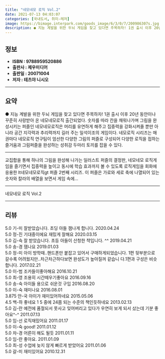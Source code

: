 ```yaml
---
title: "네모네모 로직 Vol.2"
date: 2021-07-13 04:03:07
categories: [국내도서, 취미-레저]
image: https://bimage.interpark.com/goods_image/6/3/0/7/200986307s.jpg
description: ● 지능 계발을 위한 두뇌 게임을 찾고 있다면 주목하자! 1권 출시 이후 20년 동안이나 꾸준히 사랑받아 온 네모네모로직 출간되었다. 숫자를 따라 칸을 채워나가며 그림을 완성시키는 퍼즐인 네모네모로직은 머리를 유연하게 해주고 집중력을 강화시켜줄 뿐만 아니라 공간 지각력과 추리력까지 길
---
```


## **정보**

- **ISBN : 9788959520886**
- **출판사 : 제우미디어**
- **출판일 : 20071004**
- **저자 : 테츠야 니시오**

------



## **요약**

●  지능 계발을 위한 두뇌 게임을 찾고 있다면 주목하자! 1권 출시 이후 20년 동안이나 꾸준히 사랑받아 온 네모네모로직 출간되었다. 숫자를 따라 칸을 채워나가며 그림을 완성시키는 퍼즐인 네모네모로직은 머리를 유연하게 해주고 집중력을 강화시켜줄 뿐만 아니라 공간 지각력과 추리력까지 길러 주는 일석이조의 게임이다. 네모로직 시리즈는 매권마다 네모로직 연구팀이 엄선한 다양한 그림의 퍼즐로 구성되어 다양한 로직을 접하는 즐거움과 그림퍼즐을 완성하는 성취감 두마리 토끼를 잡을 수 있다.

------

교집합을 통해 하나의 그림을 완성해 나가는 일러스트 퍼즐의 결정판, 네모네모 로직게임을 즐기면서 집중력을 높이고 동시에 학습 효과까지 볼 수 있도록 로직게임을 회화에 응용한 lt네모네모로직gt 퍼즐 2번째 시리즈. 이 퍼즐은 가로와 세로 축에 나열되어 있는 숫자와 칼라의 배열을 보면서 게임 속에... 

------


네모네모 로직 Vol.2 

------


## **리뷰** 

5.0 기-미 잘받았습니다.
초딩 아들 잼나게 합니다. 2020.04.24 <br/>5.0 정-진 기대중이에요 재밌게 잘해요 2020.03.15 <br/>5.0 김-숙 잘 받았습니다.  초등 아들이 산청한 챡입니다. ^^ 2019.04.21 <br/>5.0 송-경 잼나요 2019.01.03 <br/>5.0 정-미 아이 방학때..핸드폰만 붙잡고 있어서 구매하게되었습니다. 1편 뒷부분으로 갈수록 어려웠지만..차근차근하다보면 완성도가 높아질꺼 같습니
다.1편과 구성은 비슷합니다. 2017.02.21 <br/>5.0 이-범 조카들이좋아해요 2016.10.21 <br/>5.0 최-영 조용히 시간떼우기좋아요 2016.09.16 <br/>5.0 송-숙 아이들 용으로 쉬운것 구입 2016.08.20 <br/>5.0 이-숙 재미나요 2016.08.01 <br/>3.875 안-국 아이가  재미있어하네요 2015.05.06 <br/>4.5 백-하 좋네요 1  5 중에 24쯤 되는 수준의 책인듯하네요 2013.02.13 <br/>5.0 김-란 예전에 품절되서 못사고 잊어버리고 있다가 우연히 보게 되서 샀는데 기분 좋아요^-^ 2011.07.13 <br/>5.0 임-선 로직재밌어요 2011.01.17 <br/>5.0 이-숙 good! 2011.01.12 <br/>5.0 차-경 어른이 해도 될듯 2011.01.11 <br/>5.0 임-란 좋아요. 2011.01.09 <br/>5.0 최-성 수업에 늦지 않게 빠르게 받았어요 2011.01.06 <br/>5.0 갈-미 재미있어요 2010.12.31 <br/>